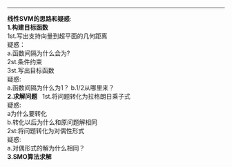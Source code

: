 ___
**线性SVM的思路和疑惑**:  
__1.构建目标函数__  
1st.写出支持向量到超平面的几何距离  
疑惑：  
a.函数间隔为什么会为?  
2st.条件约束  
3st.写出目标函数  
疑惑:  
a.函数间隔为什么为1？  b.1/2从哪里来？  
__2.求解问题__  
1st.将问题转化为拉格朗日乘子式  
疑惑:  
a为什么要转化  
b.转化以后为什么和原问题解相同  
2st:将问题转化为对偶性形式  
疑惑:  
a.对偶形式的解为什么相同？  
__3.SMO算法求解__
       
      
       
  
